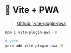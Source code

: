# 🧩 Vite + PWA

> [Github | vite-plugin-pwa](https://github.com/antfu/vite-plugin-pwa)

```sh
npm i vite-plugin-pwa -D

# yarn
yarn add vite-plugin-pwa -D
```
